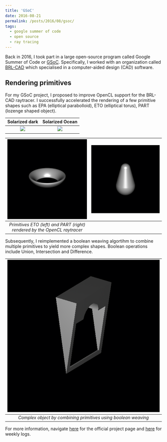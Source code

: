 ```yaml
---
title: 'GSoC'
date: 2016-08-21
permalink: /posts/2016/08/gsoc/
tags:
  - google summer of code
  - open source
  - ray tracing
---
```


Back in 2016, I took part in a large open-source program called Google Summer of Code or [GSoC](https://summerofcode.withgoogle.com/). Specifically, I worked with an organization called [BRL-CAD](https://brlcad.org/) which specialised in a computer-aided design (CAD) software.

Rendering primitives
------
For my GSoC project, I proposed to improve OpenCL support for the BRL-CAD raytracer. I successfully accelerated the rendering of a few primitive shapes such as EPA (elliptical parabolloid), ETO (elliptical torus), PART (lozenge shaped object).

| Solarized dark             |  Solarized Ocean |
| :-------------------------:|:-------------------------: |
| ![](https://...Dark.png)  |  ![](https://...Ocean.png) |

| ![ETO](/files/images/gsoc_eto.png) | ![PART](/files/images/gsoc_part.png) | 
| :--------------------------------: | :----------------------------------: |
| *Primitives ETO (left) and PART (right) rendered by the OpenCL raytracer* |

Subsequently, I reimplemented a boolean weaving algortihm to combine multiple primitives to yield more complex shapes. Boolean operations include Union, Intersection and Difference.

| ![Complex](/files/images/gsoc_complex.png) | 
|:--:| 
| *Complex object by combining primitives using boolean weaving* |

For more information, navigate [here](https://summerofcode.withgoogle.com/archive/2016/projects/4727606599483392) for the official project page and [here](https://catchchaos.wordpress.com/) for weekly logs.
